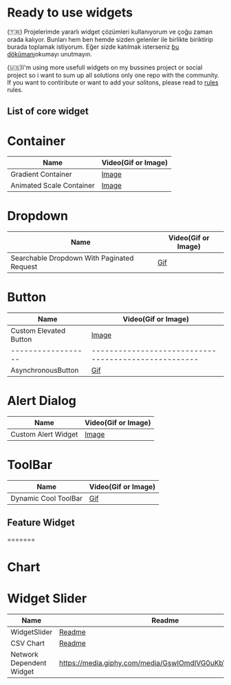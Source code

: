 # Ready to use widgets

(🇹🇷) Projelerimde yararlı widget çözümleri kullanıyorum ve çoğu zaman orada kalıyor. Bunları hem ben hemde sizden gelenler ile birlikte biriktirip burada toplamak istiyorum. Eğer sizde katılmak isterseniz [bu dökümanı](https://github.com/VB10/flutter-ready-to-use-widgets/blob/master/github/rules/contribute.md#kendi-özel-widget-çözümümü-nasıl-paylaşırım)okumayı unutmayın.

(🇺🇸)I'm using more usefull widgets on my bussines project or social project so i want to sum up all solutions only one repo with the community. If you want to contiribute or want to add your solitons, please read to [rules](https://github.com/VB10/flutter-ready-to-use-widgets/blob/master/github/rules/contribute.md#kendi-özel-widget-çözümümü-nasıl-paylaşırım) rules.

## List of core widget

# Container

| Name               | Video(Gif or Image)                                     |
| ------------------ | ------------------------------------------------------- |
| Gradient Container | [Image](github/images/container/gradient_container.png) |
| Animated Scale Container | [Image](github/gifs/container/animated_scale_wrapper.gif) |

# Dropdown

| Name                                       | Video(Gif or Image)                                                        |
| ------------------------------------------ | -------------------------------------------------------------------------- |
| Searchable Dropdown With Paginated Request | [Gif](github/gifs/dropdown/searchable_dropdown_with_paginated_request.gif) |

# Button

| Name                   | Video(Gif or Image)                                  |
| ---------------------- | ---------------------------------------------------- |
| Custom Elevated Button | [Image](github/images/button/custom_button.png)      |
| ------------------     | ---------------------------------------------------- |
| AsynchronousButton     | [Gif](github/gifs/button/asynchronous_button.gif)    |

# Alert Dialog

| Name                | Video(Gif or Image)                                  |
| ------------------- | ---------------------------------------------------- |
| Custom Alert Widget | [Image](github/images/alert_dialog/custom_alert.png) |


# ToolBar
    
| Name                                       | Video(Gif or Image)                                                        |
| ------------------------------------------ | -------------------------------------------------------------------------- |
| Dynamic Cool ToolBar | [Gif](github/gifs/toolbar/dynamic_cool_tool_bar.gif)                                                           |

## Feature Widget

=======

# Chart

# Widget Slider

| Name               | Readme                                                  |
| ------------------ | ------------------------------------------------------- |
| WidgetSlider | [Readme](https://github.com/MehmetKaranlik/flutter-ready-to-use-widgets/blob/master/lib/feature/widget_slider/Readme.md) |
| CSV Chart                | [Readme](https://github.com/burakJs/flutter-ready-to-use-widgets/blob/master/lib/feature/chart/Readme.md) |
| Network Dependent Widget | https://media.giphy.com/media/GswIOmdIVG0uKbVKF6/giphy.gif                                                |
